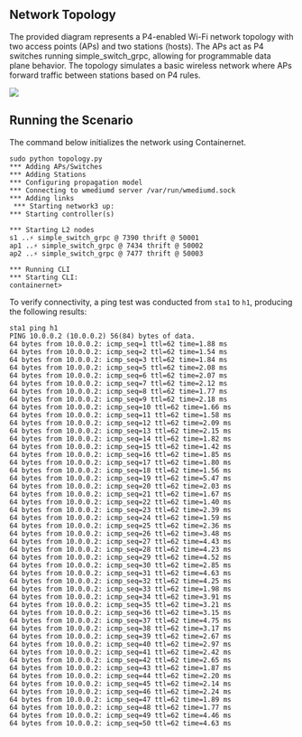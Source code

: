 
## Network Topology

The provided diagram represents a P4-enabled Wi-Fi network topology with two access points (APs) and two stations (hosts). The APs act as P4 switches running simple_switch_grpc, allowing for programmable data plane behavior. The topology simulates a basic wireless network where APs forward traffic between stations based on P4 rules.

![](https://raw.githubusercontent.com/ramonfontes/p4-scenarios/45b1ff4e544820aad4b5bdc763cfdb09ab05103f/imgs/handover.png)

## Running the Scenario

The command below initializes the network using Containernet.
```
sudo python topology.py 
*** Adding APs/Switches
*** Adding Stations
*** Configuring propagation model
*** Connecting to wmediumd server /var/run/wmediumd.sock
*** Adding links
 *** Starting network3 up:  
*** Starting controller(s)

*** Starting L2 nodes
s1 ..⚡️ simple_switch_grpc @ 7390 thrift @ 50001
ap1 ..⚡️ simple_switch_grpc @ 7434 thrift @ 50002
ap2 ..⚡️ simple_switch_grpc @ 7477 thrift @ 50003

*** Running CLI
*** Starting CLI:
containernet>
```

To verify connectivity, a ping test was conducted from `sta1` to `h1`, producing the following results:
```
sta1 ping h1
PING 10.0.0.2 (10.0.0.2) 56(84) bytes of data.
64 bytes from 10.0.0.2: icmp_seq=1 ttl=62 time=1.88 ms
64 bytes from 10.0.0.2: icmp_seq=2 ttl=62 time=1.54 ms
64 bytes from 10.0.0.2: icmp_seq=3 ttl=62 time=1.84 ms
64 bytes from 10.0.0.2: icmp_seq=5 ttl=62 time=2.08 ms
64 bytes from 10.0.0.2: icmp_seq=6 ttl=62 time=2.07 ms
64 bytes from 10.0.0.2: icmp_seq=7 ttl=62 time=2.12 ms
64 bytes from 10.0.0.2: icmp_seq=8 ttl=62 time=1.77 ms
64 bytes from 10.0.0.2: icmp_seq=9 ttl=62 time=2.18 ms
64 bytes from 10.0.0.2: icmp_seq=10 ttl=62 time=1.66 ms
64 bytes from 10.0.0.2: icmp_seq=11 ttl=62 time=1.58 ms
64 bytes from 10.0.0.2: icmp_seq=12 ttl=62 time=2.09 ms
64 bytes from 10.0.0.2: icmp_seq=13 ttl=62 time=2.15 ms
64 bytes from 10.0.0.2: icmp_seq=14 ttl=62 time=1.82 ms
64 bytes from 10.0.0.2: icmp_seq=15 ttl=62 time=1.42 ms
64 bytes from 10.0.0.2: icmp_seq=16 ttl=62 time=1.85 ms
64 bytes from 10.0.0.2: icmp_seq=17 ttl=62 time=1.80 ms
64 bytes from 10.0.0.2: icmp_seq=18 ttl=62 time=1.56 ms
64 bytes from 10.0.0.2: icmp_seq=19 ttl=62 time=5.47 ms
64 bytes from 10.0.0.2: icmp_seq=20 ttl=62 time=2.03 ms
64 bytes from 10.0.0.2: icmp_seq=21 ttl=62 time=1.67 ms
64 bytes from 10.0.0.2: icmp_seq=22 ttl=62 time=1.40 ms
64 bytes from 10.0.0.2: icmp_seq=23 ttl=62 time=2.39 ms
64 bytes from 10.0.0.2: icmp_seq=24 ttl=62 time=1.59 ms
64 bytes from 10.0.0.2: icmp_seq=25 ttl=62 time=2.36 ms
64 bytes from 10.0.0.2: icmp_seq=26 ttl=62 time=3.48 ms
64 bytes from 10.0.0.2: icmp_seq=27 ttl=62 time=4.43 ms
64 bytes from 10.0.0.2: icmp_seq=28 ttl=62 time=4.23 ms
64 bytes from 10.0.0.2: icmp_seq=29 ttl=62 time=4.52 ms
64 bytes from 10.0.0.2: icmp_seq=30 ttl=62 time=2.85 ms
64 bytes from 10.0.0.2: icmp_seq=31 ttl=62 time=4.63 ms
64 bytes from 10.0.0.2: icmp_seq=32 ttl=62 time=4.25 ms
64 bytes from 10.0.0.2: icmp_seq=33 ttl=62 time=1.98 ms
64 bytes from 10.0.0.2: icmp_seq=34 ttl=62 time=3.91 ms
64 bytes from 10.0.0.2: icmp_seq=35 ttl=62 time=3.21 ms
64 bytes from 10.0.0.2: icmp_seq=36 ttl=62 time=3.15 ms
64 bytes from 10.0.0.2: icmp_seq=37 ttl=62 time=4.75 ms
64 bytes from 10.0.0.2: icmp_seq=38 ttl=62 time=3.17 ms
64 bytes from 10.0.0.2: icmp_seq=39 ttl=62 time=2.67 ms
64 bytes from 10.0.0.2: icmp_seq=40 ttl=62 time=2.97 ms
64 bytes from 10.0.0.2: icmp_seq=41 ttl=62 time=2.42 ms
64 bytes from 10.0.0.2: icmp_seq=42 ttl=62 time=2.65 ms
64 bytes from 10.0.0.2: icmp_seq=43 ttl=62 time=1.87 ms
64 bytes from 10.0.0.2: icmp_seq=44 ttl=62 time=2.20 ms
64 bytes from 10.0.0.2: icmp_seq=45 ttl=62 time=2.14 ms
64 bytes from 10.0.0.2: icmp_seq=46 ttl=62 time=2.24 ms
64 bytes from 10.0.0.2: icmp_seq=47 ttl=62 time=1.89 ms
64 bytes from 10.0.0.2: icmp_seq=48 ttl=62 time=1.77 ms
64 bytes from 10.0.0.2: icmp_seq=49 ttl=62 time=4.46 ms
64 bytes from 10.0.0.2: icmp_seq=50 ttl=62 time=4.63 ms
```
